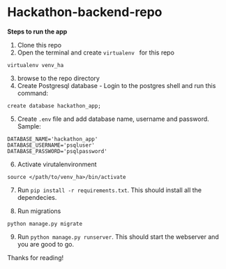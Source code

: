# Hackathon-backend-repo

**Steps to run the app**

1. Clone this repo
2. Open the terminal and create ``` virtualenv  ``` for this repo

```
virtualenv venv_ha
```

3. browse to the repo directory
4. Create Postgresql database - Login to the postgres shell and run this command:

```
create database hackathon_app;
```

5. Create ``` .env ``` file and add database name, username and password. Sample:

```
DATABASE_NAME='hackathon_app'
DATABASE_USERNAME='psqluser'
DATABASE_PASSWORD='psqlpassword'
```

6. Activate virutalenvironment

```
source </path/to/venv_ha>/bin/activate
```

7. Run ``` pip install -r requirements.txt ```. This should install all the dependecies.

8. Run migrations

```
python manage.py migrate
```

9. Run ``` python manage.py runserver ```. This should start the webserver and you are good to go.

Thanks for reading!
